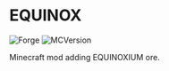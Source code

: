 # EQUINOX
![Forge](https://img.shields.io/badge/forge-10.13.4-red) ![MCVersion](https://img.shields.io/badge/version-1.7.10-brightgreen)

Minecraft mod adding EQUINOXIUM ore.

